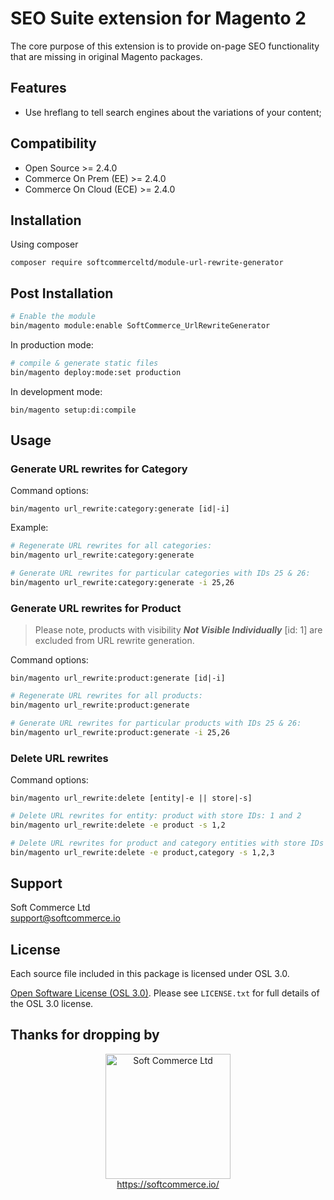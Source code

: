 # SEO Suite extension for Magento 2
The core purpose of this extension is to provide on-page SEO functionality that are missing in original Magento packages.

## Features
- Use hreflang to tell search engines about the variations of your content;

## Compatibility
- Open Source >= 2.4.0
- Commerce On Prem (EE) >= 2.4.0
- Commerce On Cloud (ECE) >= 2.4.0

## Installation
Using composer

```
composer require softcommerceltd/module-url-rewrite-generator
```

## Post Installation

```sh
# Enable the module
bin/magento module:enable SoftCommerce_UrlRewriteGenerator
```

In production mode:
```sh
# compile & generate static files
bin/magento deploy:mode:set production
```

In development mode:
```
bin/magento setup:di:compile
```

## Usage

### Generate URL rewrites for Category

Command options:

```
bin/magento url_rewrite:category:generate [id|-i]
```

Example:

```sh
# Regenerate URL rewrites for all categories:
bin/magento url_rewrite:category:generate

# Generate URL rewrites for particular categories with IDs 25 & 26:
bin/magento url_rewrite:category:generate -i 25,26
```

### Generate URL rewrites for Product

> Please note, products with visibility *__Not Visible Individually__* [id: 1] are excluded from URL rewrite generation.

Command options:

``
bin/magento url_rewrite:product:generate [id|-i]
``

```sh
# Regenerate URL rewrites for all products:
bin/magento url_rewrite:product:generate

# Generate URL rewrites for particular products with IDs 25 & 26:
bin/magento url_rewrite:product:generate -i 25,26
```

### Delete URL rewrites

Command options:

``
bin/magento url_rewrite:delete [entity|-e || store|-s]
``

```sh
# Delete URL rewrites for entity: product with store IDs: 1 and 2
bin/magento url_rewrite:delete -e product -s 1,2

# Delete URL rewrites for product and category entities with store IDs 1, 2 and 3
bin/magento url_rewrite:delete -e product,category -s 1,2,3
```

## Support
Soft Commerce Ltd <br />
support@softcommerce.io

## License
Each source file included in this package is licensed under OSL 3.0.

[Open Software License (OSL 3.0)](https://opensource.org/licenses/osl-3.0.php).
Please see `LICENSE.txt` for full details of the OSL 3.0 license.

## Thanks for dropping by

<p align="center">
    <a href="https://softcommerce.co.uk" target="_blank">
        <img src="https://softcommerce.co.uk/pub/media/banner/logo.svg" width="200" alt="Soft Commerce Ltd" />
    </a>
    <br />
    <a href="https://softcommerce.co.uk/" target="_blank">https://softcommerce.io/</a>
</p>
